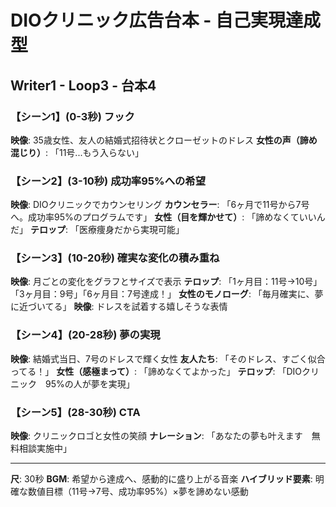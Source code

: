 # DIOクリニック広告台本 - 自己実現達成型
## Writer1 - Loop3 - 台本4

### 【シーン1】(0-3秒) フック
**映像**: 35歳女性、友人の結婚式招待状とクローゼットのドレス
**女性の声（諦め混じり）**: 「11号...もう入らない」

### 【シーン2】(3-10秒) 成功率95%への希望
**映像**: DIOクリニックでカウンセリング
**カウンセラー**: 「6ヶ月で11号から7号へ。成功率95%のプログラムです」
**女性（目を輝かせて）**: 「諦めなくていいんだ」
**テロップ**: 「医療痩身だから実現可能」

### 【シーン3】(10-20秒) 確実な変化の積み重ね
**映像**: 月ごとの変化をグラフとサイズで表示
**テロップ**: 「1ヶ月目：11号→10号」「3ヶ月目：9号」「6ヶ月目：7号達成！」
**女性のモノローグ**: 「毎月確実に、夢に近づいてる」
**映像**: ドレスを試着する嬉しそうな表情

### 【シーン4】(20-28秒) 夢の実現
**映像**: 結婚式当日、7号のドレスで輝く女性
**友人たち**: 「そのドレス、すごく似合ってる！」
**女性（感極まって）**: 「諦めなくてよかった」
**テロップ**: 「DIOクリニック　95%の人が夢を実現」

### 【シーン5】(28-30秒) CTA
**映像**: クリニックロゴと女性の笑顔
**ナレーション**: 「あなたの夢も叶えます　無料相談実施中」

---
**尺**: 30秒
**BGM**: 希望から達成へ、感動的に盛り上がる音楽
**ハイブリッド要素**: 明確な数値目標（11号→7号、成功率95%）×夢を諦めない感動
